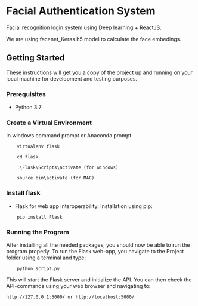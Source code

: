 # Facial Authentication System
Facial recognition login system using Deep learning + ReactJS.

We are using facenet_Keras.h5 model to calculate the face embedings.

## Getting Started

These instructions will get you a copy of the project up and running on your local machine for development and testing purposes.

### Prerequisites

- Python 3.7

### Create a Virtual Environment
In windows command prompt or Anaconda prompt
```
	virtualenv flask
```

```
	cd flask
```

```
	.\Flask\Scripts\activate (for windows)
```

```
	source bin\activate (for MAC)
```

### Install flask

- Flask for web app interoperability:
Installation using pip:
```
	pip install Flask
```

### Running the Program

After installing all the needed packages, you should now be able to run the program properly. 
To run the Flask web-app, you navigate to the Project folder using a terminal and type: 
```
	python script.py
```
This will start the Flask server and initialize the API. You can then check the API-commands using your web browser and navigating to:
```
http://127.0.0.1:5000/ or http://localhost:5000/
```


